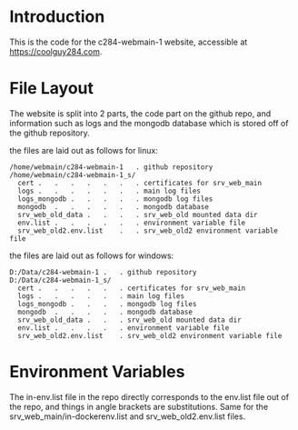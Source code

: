 # Introduction

This is the code for the c284-webmain-1 website, accessible at https://coolguy284.com.

# File Layout

The website is split into 2 parts, the code part on the github repo, and information such as logs and the mongodb database which is stored off of the github repository.

the files are laid out as follows for linux:
```
/home/webmain/c284-webmain-1   . github repository
/home/webmain/c284-webmain-1_s/
  cert .   .   .   .   .   .   . certificates for srv_web_main
  logs .   .   .   .   .   .   . main log files
  logs_mongodb .   .   .   .   . mongodb log files
  mongodb  .   .   .   .   .   . mongodb database
  srv_web_old_data .   .   .   . srv_web_old mounted data dir
  env.list .   .   .   .   .   . environment variable file
  srv_web_old2.env.list    .   . srv_web_old2 environment variable file
```

the files are laid out as follows for windows:
```
D:/Data/c284-webmain-1 .   . github repository
D:/Data/c284-webmain-1_s/
  cert .   .   .   .   .   . certificates for srv_web_main
  logs .   .   .   .   .   . main log files
  logs_mongodb .   .   .   . mongodb log files
  mongodb  .   .   .   .   . mongodb database
  srv_web_old_data .   .   . srv_web_old mounted data dir
  env.list .   .   .   .   . environment variable file
  srv_web_old2.env.list    . srv_web_old2 environment variable file
```

# Environment Variables

The in-env.list file in the repo directly corresponds to the env.list file out of the repo, and things in angle brackets are substitutions. Same for the srv_web_main/in-dockerenv.list and srv_web_old2.env.list files.
